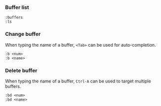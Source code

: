 ---
---

### Buffer list

```vim
:buffers
:ls
```

### Change buffer

When typing the name of a buffer, `<Tab>` can be used for auto-completion.

```vim
:b <num>
:b <name>
```

### Delete buffer

When typing the name of a buffer, `Ctrl-A` can be used to target multiple buffers.

```vim
:bd <num>
:bd <name>
```
